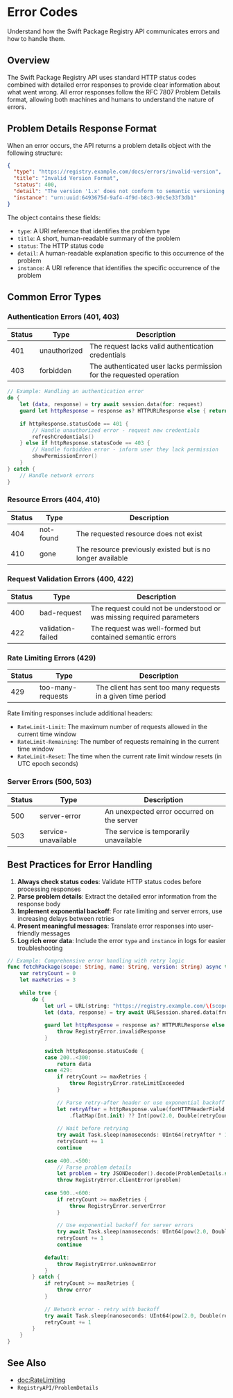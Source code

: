 # Error Codes

Understand how the Swift Package Registry API communicates errors and how to handle them.

## Overview

The Swift Package Registry API uses standard HTTP status codes combined with detailed error responses to provide clear information about what went wrong. All error responses follow the RFC 7807 Problem Details format, allowing both machines and humans to understand the nature of errors.

## Problem Details Response Format

When an error occurs, the API returns a problem details object with the following structure:

```json
{
  "type": "https://registry.example.com/docs/errors/invalid-version",
  "title": "Invalid Version Format",
  "status": 400,
  "detail": "The version '1.x' does not conform to semantic versioning requirements",
  "instance": "urn:uuid:6493675d-9af4-4f9d-b8c3-90c5e33f3db1"
}
```

The object contains these fields:

- `type`: A URI reference that identifies the problem type
- `title`: A short, human-readable summary of the problem
- `status`: The HTTP status code
- `detail`: A human-readable explanation specific to this occurrence of the problem
- `instance`: A URI reference that identifies the specific occurrence of the problem

## Common Error Types

### Authentication Errors (401, 403)

| Status | Type | Description |
|--------|------|-------------|
| 401 | unauthorized | The request lacks valid authentication credentials |
| 403 | forbidden | The authenticated user lacks permission for the requested operation |

```swift
// Example: Handling an authentication error
do {
    let (data, response) = try await session.data(for: request)
    guard let httpResponse = response as? HTTPURLResponse else { return }
    
    if httpResponse.statusCode == 401 {
        // Handle unauthorized error - request new credentials
        refreshCredentials()
    } else if httpResponse.statusCode == 403 {
        // Handle forbidden error - inform user they lack permission
        showPermissionError()
    }
} catch {
    // Handle network errors
}
```

### Resource Errors (404, 410)

| Status | Type | Description |
|--------|------|-------------|
| 404 | not-found | The requested resource does not exist |
| 410 | gone | The resource previously existed but is no longer available |

### Request Validation Errors (400, 422)

| Status | Type | Description |
|--------|------|-------------|
| 400 | bad-request | The request could not be understood or was missing required parameters |
| 422 | validation-failed | The request was well-formed but contained semantic errors |

### Rate Limiting Errors (429)

| Status | Type | Description |
|--------|------|-------------|
| 429 | too-many-requests | The client has sent too many requests in a given time period |

Rate limiting responses include additional headers:

- `RateLimit-Limit`: The maximum number of requests allowed in the current time window
- `RateLimit-Remaining`: The number of requests remaining in the current time window
- `RateLimit-Reset`: The time when the current rate limit window resets (in UTC epoch seconds)

### Server Errors (500, 503)

| Status | Type | Description |
|--------|------|-------------|
| 500 | server-error | An unexpected error occurred on the server |
| 503 | service-unavailable | The service is temporarily unavailable |

## Best Practices for Error Handling

1. **Always check status codes**: Validate HTTP status codes before processing responses
2. **Parse problem details**: Extract the detailed error information from the response body
3. **Implement exponential backoff**: For rate limiting and server errors, use increasing delays between retries
4. **Present meaningful messages**: Translate error responses into user-friendly messages
5. **Log rich error data**: Include the error `type` and `instance` in logs for easier troubleshooting

```swift
// Example: Comprehensive error handling with retry logic
func fetchPackage(scope: String, name: String, version: String) async throws -> Data {
    var retryCount = 0
    let maxRetries = 3
    
    while true {
        do {
            let url = URL(string: "https://registry.example.com/\(scope)/\(name)/\(version).zip")!
            let (data, response) = try await URLSession.shared.data(from: url)
            
            guard let httpResponse = response as? HTTPURLResponse else {
                throw RegistryError.invalidResponse
            }
            
            switch httpResponse.statusCode {
            case 200..<300:
                return data
            case 429:
                if retryCount >= maxRetries {
                    throw RegistryError.rateLimitExceeded
                }
                
                // Parse retry-after header or use exponential backoff
                let retryAfter = httpResponse.value(forHTTPHeaderField: "Retry-After")
                    .flatMap(Int.init) ?? Int(pow(2.0, Double(retryCount + 1)))
                
                // Wait before retrying
                try await Task.sleep(nanoseconds: UInt64(retryAfter * 1_000_000_000))
                retryCount += 1
                continue
                
            case 400..<500:
                // Parse problem details
                let problem = try JSONDecoder().decode(ProblemDetails.self, from: data)
                throw RegistryError.clientError(problem)
                
            case 500..<600:
                if retryCount >= maxRetries {
                    throw RegistryError.serverError
                }
                
                // Use exponential backoff for server errors
                try await Task.sleep(nanoseconds: UInt64(pow(2.0, Double(retryCount + 1)) * 1_000_000_000))
                retryCount += 1
                continue
                
            default:
                throw RegistryError.unknownError
            }
        } catch {
            if retryCount >= maxRetries {
                throw error
            }
            
            // Network error - retry with backoff
            try await Task.sleep(nanoseconds: UInt64(pow(2.0, Double(retryCount + 1)) * 1_000_000_000))
            retryCount += 1
        }
    }
}
```

## See Also

- <doc:RateLimiting>
- ``RegistryAPI/ProblemDetails`` 
